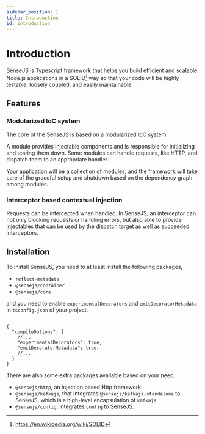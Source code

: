 ```yaml
---
sidebar_position: 1
title: Introduction
id: introduction
---
```


# Introduction

SenseJS is Typescript framework that helps you build efficient and scalable Node.js applications in a SOLID[^1] way so
that your code will be highly testable, loosely coupled, and easily maintainable.

## Features

### Modularized IoC system

The core of the SenseJS is based on a modularized IoC system.

A module provides injectable components and is responsible for initializing and tearing them down. Some modules can
handle requests, like HTTP, and dispatch them to an appropriate handler.

Your application will be a collection of modules, and the framework will take care of the graceful setup and shutdown
based on the dependency graph among modules.

### Interceptor based contextual injection

Requests can be intercepted when handled. In SenseJS, an interceptor can not only blocking requests or handling errors,
but also able to provide injectables that can be used by the dispatch target as
well as succeeded interceptors.

## Installation

To install SenseJS, you need to at least install the following packages,

- `reflect-metadata`
- `@sensejs/container`
- `@sensejs/core`

and you need to enable `experimentalDecorators` and `emitDecoratorMetadata` in `tsconfig.json` of your project.

```json5

{
  "compileOptions": {
    //...
    "experimentalDecorators": true,
    "emitDecoratorMetadata": true,
    //...
  }
}

```


There are also some extra packages available based on your need,

- `@sensejs/http`, an injection based Http framework.
- `@sensejs/kafkajs`, that integrates `@sensejs/kafkajs-standalone` to SenseJS, which is a high-level encapsulation of `kafkajs`.
- `@sensejs/config`, integrates `config` to SenseJS.


[^1]: https://en.wikipedia.org/wiki/SOLID
